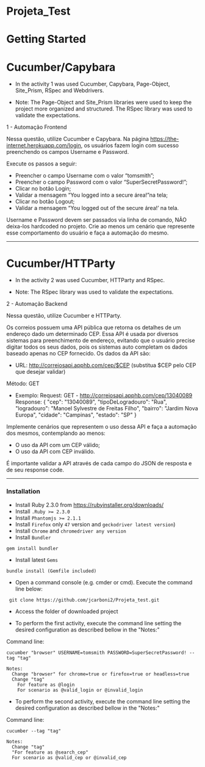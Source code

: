 # Projeta_Test

Getting Started
===============

# Cucumber/Capybara

* In the activity 1 was used Cucumber, Capybara, Page-Object, Site_Prism, RSpec
and Webdrivers.

* Note: The Page-Object and Site_Prism libraries were used to keep the project
more organized and structured. The RSpec library was used to validate the
expectations.

1 -	Automação Frontend

Nessa questão, utilize Cucumber e Capybara.
Na página https://the-internet.herokuapp.com/login, os usuários fazem login com
sucesso preenchendo os campos Username e Password.

Execute os passos a seguir:
-	Preencher o campo Username com o valor “tomsmith”;
-	Preencher o campo Password com o valor “SuperSecretPassword!”;
-	Clicar no botão Login;
-	Validar a mensagem “You logged into a secure área!”na tela;
-	Clicar no botão Logout;
-	Validar a mensagem “You logged out of the secure área!’ na tela.

Username e Password devem ser passados via linha de comando, NÃO deixa-los
hardcoded no projeto.
Crie ao menos um cenário que represente esse comportamento do usuário e faça a
automação do mesmo.


------------------------------------------------------------------------------

# Cucumber/HTTParty

* In the activity 2 was used Cucumber, HTTParty and RSpec.

* Note: The RSpec library was used to validate the expectations.

2	- Automação Backend

Nessa questão, utilize Cucumber e HTTParty.

Os correios possuem uma API pública que retorna os detalhes de um endereço dado
um determinado CEP. Essa API é usada por diversos sistemas para preenchimento
de endereço, evitando que o usuário precise digitar todos os seus dados, pois
os sistemas auto completam os dados baseado apenas no CEP fornecido.
Os dados da API são:

-	URL: http://correiosapi.apphb.com/cep/$CEP (substitua $CEP pelo CEP que
  desejar validar)

  Método: GET
-	Exemplo:
Request: GET -  http://correiosapi.apphb.com/cep/13040089
Response:
{
  "cep": "13040089",
  "tipoDeLogradouro": "Rua",
  "logradouro": "Manoel Sylvestre de Freitas Filho",
  "bairro": "Jardim Nova Europa",
  "cidade": "Campinas",
  "estado": "SP"
}

Implemente cenários que representem o uso dessa API e faça a automação dos
mesmos, contemplando ao menos:

-	O uso da API com um CEP válido;
-	O uso da API com CEP inválido.

É importante validar a API através de cada campo do JSON de resposta e de seu
response code.

-------------------------------------------------------------------------------

### Installation

* Install Ruby 2.3.0 from https://rubyinstaller.org/downloads/
* Install `.Ruby >= 2.3.0`
* Install `Phantomjs >= 2.1.1`
* Install `Firefox` only `47` version and `geckodriver latest version`)
* Install `Chrome` and `chromedriver any version`
* Install `Bundler`
```
gem install bundler
```
* Install latest `Gems`
```
bundle install (Gemfile included)
```
* Open a command console (e.g. cmder or cmd). Execute the command line below:
```
 git clone https://github.com/jcarboni2/Projeta_test.git
```
* Access the folder of downloaded project

* To perform the first activity, execute the command line setting the
desired configuration as described bellow in the "Notes:"

Command line:
```
cucumber "browser" USERNAME=tomsmith PASSWORD=SuperSecretPassword! --tag "tag"
```
```
Notes:
  Change "browser" for chrome=true or firefox=true or headless=true
  Change "tag"
    For feature as @login
    For scenario as @valid_login or @invalid_login
```

* To perform the second activity, execute the command line setting the
desired configuration as described bellow in the "Notes:"

Command line:
```
cucumber --tag "tag"
```
```
Notes:
  Change "tag"
  "For feature as @search_cep"
  For scenario as @valid_cep or @invalid_cep
```
